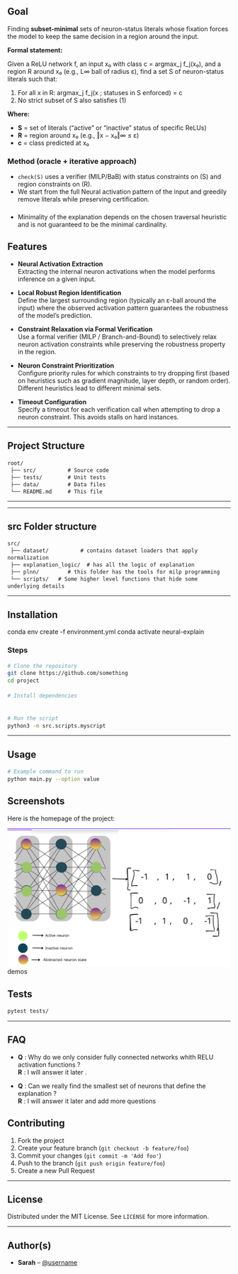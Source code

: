 
## Goal
Finding  **subset-minimal** sets of neuron-status literals whose fixation forces the model to keep the same decision in a region around the input.

**Formal statement:**

Given a ReLU network f, an input x₀ with class c = argmax_j f_j(x₀),
and a region R around x₀ (e.g., L∞ ball of radius ε),
find a set S of neuron-status literals such that:

1) For all x in R: argmax_j f_j(x ; statuses in S enforced) = c  
2) No strict subset of S also satisfies (1)

**Where:**
- **S** = set of literals (“active” or “inactive” status of specific ReLUs)
- **R** = region around x₀ (e.g., ‖x − x₀‖∞ ≤ ε)
- **c** = class predicted at x₀
### Method (oracle + iterative approach)
- `check(S)` uses a verifier (MILP/BaB) with status constraints on \(S\) and region constraints on \(R\).
- We start from the full Neural activation pattern of the input and greedily remove literals while preserving certification.
  

### 
- Minimality of  the explanation depends on the chosen traversal heuristic and is not guaranteed to be the minimal cardinality.


## Features

- **Neural Activation Extraction**  
  Extracting the internal neuron activations when the model performs inference on a given input.

- **Local Robust Region Identification**  
  Define the largest surrounding region (typically an ε-ball around the input) where the observed activation pattern guarantees the robustness of the model’s prediction.

- **Constraint Relaxation via Formal Verification**  
  Use a formal verifier (MILP / Branch-and-Bound) to selectively relax neuron activation constraints while preserving the robustness property in the region.

- **Neuron Constraint Prioritization**  
  Configure priority rules for which constraints to try dropping first (based on heuristics such as gradient magnitude, layer depth, or random order).
 Different heuristics lead to different minimal sets.

- **Timeout Configuration**  
  Specify a timeout for each verification call when attempting to drop a neuron constraint.
This avoids stalls on hard instances.

---

## Project Structure

```
root/
 ├── src/          # Source code
 ├── tests/        # Unit tests
 ├── data/         # Data files
 └── README.md     # This file
```

---
---

## src Folder structure

```
src/
 ├── dataset/          # contains dataset loaders that apply normalization
 ├── explanation_logic/  # has all the logic of explanation
 ├── plnn/         # this folder has the tools for milp programming
 └── scripts/   # Some higher level functions that hide some underlying details
```

---
## Installation
conda env create -f environment.yml
conda activate neural-explain


### Steps

```bash
# Clone the repository
git clone https://github.com/something
cd project

# Install dependencies


# Run the script 
python3 -m src.scripts.myscript
```

---

## Usage

```bash
# Example command to run
python main.py --option value
```

## Screenshots

Here is the homepage of the project:

![Homepage Screenshot](assets/homepage.png)
demos

## Tests

```bash
pytest tests/  
```

---

## FAQ

- **Q** : Why do we only consider fully connected networks whith RELU activation functions ?  
  **R** : I will answer it later .

- **Q** : Can we really find the smallest set of neurons that define the explanation ?  
  **R** : I will answer it later and add more questions

## Contributing

1. Fork the project
2. Create your feature branch (`git checkout -b feature/foo`)
3. Commit your changes (`git commit -m 'Add foo'`)
4. Push to the branch (`git push origin feature/foo`)
5. Create a new Pull Request

---

## License

Distributed under the MIT License. See `LICENSE` for more information.

---

## Author(s)

- **Sarah** – [@username](https://github.com/SarahDribi)
